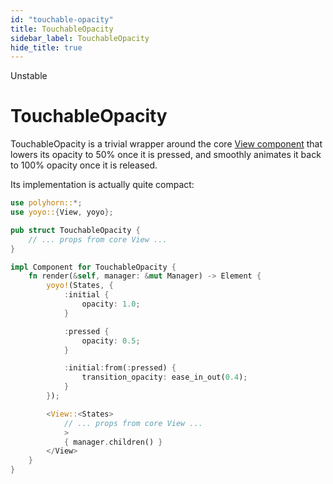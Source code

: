 ```yaml
---
id: "touchable-opacity"
title: TouchableOpacity
sidebar_label: TouchableOpacity
hide_title: true
---
```


<span className="badge badge--danger">Unstable</span>

<h1 style={{ marginTop: 0 }}>TouchableOpacity</h1>

TouchableOpacity is a trivial wrapper around the core [View
component](/components/view/) that lowers its opacity to 50% once it is
pressed, and smoothly animates it back to 100% opacity once it is released.

Its implementation is actually quite compact:

```rust
use polyhorn::*;
use yoyo::{View, yoyo};

pub struct TouchableOpacity {
    // ... props from core View ...
}

impl Component for TouchableOpacity {
    fn render(&self, manager: &mut Manager) -> Element {
        yoyo!(States, {
            :initial {
                opacity: 1.0;
            }

            :pressed {
                opacity: 0.5;
            }

            :initial:from(:pressed) {
                transition_opacity: ease_in_out(0.4);
            }
        });

        <View::<States>
            // ... props from core View ...
            >
            { manager.children() }
        </View>
    }
}
```